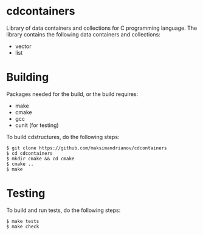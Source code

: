 # cdcontainers
Library of data containers and collections for C programming language.
The library contains the following data containers and collections:
* vector
* list

# Building

Packages needed for the build, or the build requires:
* make
* cmake
* gcc
* cunit (for testing)

To build cdstructures, do the following steps:

    $ git clone https://github.com/maksimandrianov/cdcontainers
    $ cd cdcontainers
    $ mkdir cmake && cd cmake
    $ cmake ..
    $ make

# Testing

To build and run tests, do the following steps:

    $ make tests
    $ make check
